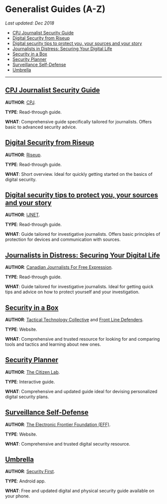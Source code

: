 # Generalist Guides (A-Z)

*Last updated: Dec 2018*


* [CPJ Journalist Security Guide](#cpj-journalist-security-guide)
* [Digital Security from Riseup](#digital-security-from-riseup)
* [Digital security tips to protect you, your sources and your story](#digital-security-tips-to-protect-you-your-sources-and-your-story)
* [Journalists in Distress: Securing Your Digital Life](#journalists-in-distress-securing-your-digital-life)
* [Security in a Box](#security-in-a-box)
* [Security Planner](#security-planner)
* [Surveillance Self-Defense](#surveillance-self-defense)
* [Umbrella](#umbrella)

* * * 

## **[CPJ Journalist Security Guide](https://cpj.org/reports/2012/04/journalist-security-guide.php)** 

**AUTHOR**: [CPJ](https://cpj.org/).

**TYPE**: Read-through guide.

**WHAT**: Comprehensive guide specifically tailored for journalists. Offers basic to advanced security advice.


## **[Digital Security from Riseup](https://riseup.net/en/security)** 

**AUTHOR**: [Riseup](https://riseup.net/en).

**TYPE**: Read-through guide.

**WHAT**: Short overview. Ideal for quickly getting started on the basics of digital security. 


## **[Digital security tips to protect you, your sources and your story](https://ijnet.org/en/story/digital-security-tips-protect-you-your-sources-and-your-story)** 

**AUTHOR**: [IJNET](https://ijnet.org/en).

**TYPE**: Read-through guide.

**WHAT**: Guide tailored for investigative journalists. Offers basic principles of protection for devices and communication with sources. 


## **[Journalists in Distress: Securing Your Digital Life](https://www.cjfe.org/journalists_in_distress_securing_your_digital_life)** 

**AUTHOR**: [Canadian Journalists For Free Expression](https://www.cjfe.org/).

**TYPE**: Read-through guide.

**WHAT**: Guide tailored for investigative journalists. Ideal for getting quick tips and advice on how to protect yourself and your investigation. 


## **[Security in a Box](https://securityinabox.org/en/)** 

**AUTHOR**: [Tactical Technology Collective](https://tacticaltech.org/) and [Front Line Defenders](https://www.frontlinedefenders.org/).

**TYPE**: Website.

**WHAT**: Comprehensive and trusted resource for looking for and comparing tools and tactics and learning about new ones.


## **[Security Planner](https://securityplanner.org/#/)** 

**AUTHOR**: [The Citizen Lab](https://citizenlab.ca/).

**TYPE**: Interactive guide.

**WHAT**: Comprehensive and updated guide ideal for devising personalized digital security plans. 


## **[Surveillance Self-Defense](https://ssd.eff.org/en)** 

**AUTHOR**: [The Electronic Frontier Foundation (EFF)](https://www.eff.org/).

**TYPE**: Website.

**WHAT**: Comprehensive and trusted digital security resource.



## **[Umbrella](https://secfirst.org/umbrella/)** 

**AUTHOR**: [Security First](https://secfirst.org/).

**TYPE**: Android app.

**WHAT**: Free and updated digital and physical security guide available on your phone.
